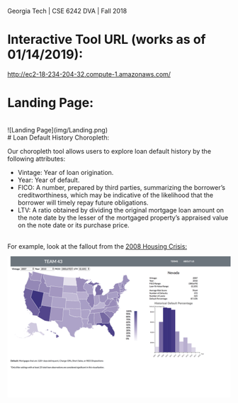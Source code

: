 Georgia Tech | CSE 6242 DVA | Fall 2018

# Interactive Tool URL (works as of 01/14/2019):

http://ec2-18-234-204-32.compute-1.amazonaws.com/
<br>
# Landing Page:
<br>
![Landing Page](img/Landing.png)

<br>
# Loan Default History Choropleth:
<br>

Our choropleth tool allows users to explore loan default history by the following attributes:
* Vintage: Year of loan origination.
* Year: Year of default.
* FICO: A number, prepared by third parties, summarizing the borrower’s creditworthiness, which may be indicative of the likelihood that the borrower will timely repay future obligations.
* LTV: A ratio obtained by dividing the original mortgage loan amount on the note date by the lesser of the mortgaged property’s appraised value on the note date or its purchase price.

<br>For example, look at the fallout from the [2008 Housing Crisis:](https://en.wikipedia.org/wiki/United_States_housing_bubble)

![Housing Market Armageddon](img/Armageddon.png)

